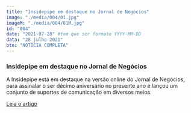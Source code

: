 ```yaml
---
title: "Insidepipe em destaque no Jornal de Negócios"
image: "./media/004/01.jpg"
imageM: "./media/004/01M.jpg"
id: "004"
date: "2021-07-28" #tem que ser formato YYYY-MM-DD
data: "28 julho 2021"
btn: "NOTÍCIA COMPLETA"
---
```


### Insidepipe em destaque no Jornal de Negócios

A Insidepipe está em destaque na versão online do Jornal de Negócios, para assinalar o ser décimo aniversário no presente ano e lançou um conjunto de suportes de comunicação em diversos meios.

[Leia o artigo](https://www.jornaldenegocios.pt/comunicados-de-imprensa/detalhe/insidepipe-uma-empresa-com-lideranca-no-feminino) 